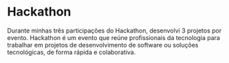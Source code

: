 # Hackathon
Durante minhas três participações do Hackathon, desenvolvi 3 projetos por evento. Hackathon é um evento que reúne profissionais da tecnologia para trabalhar em projetos de desenvolvimento de software ou soluções tecnológicas, de forma rápida e colaborativa.
